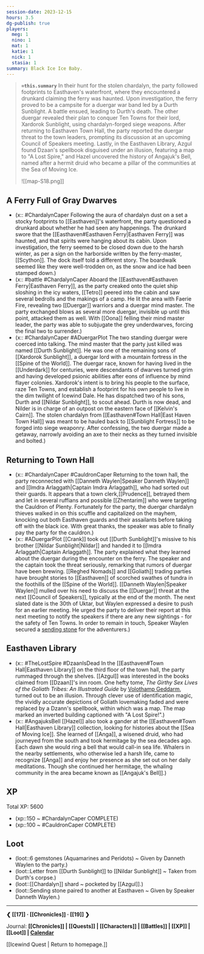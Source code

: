 ```yaml
---
session-date: 2023-12-15
hours: 3.5
dg-publish: true
players:
  meg: 1
  nino: 1
  mat: 1
  katie: 1
  nick: 1
  stasia: 1
summary: Black Ice Ice Baby.
---
```


> **`=this.summary`**
> In their hunt for the stolen chardalyn, the party followed footprints to Easthaven's waterfront, where they encountered a drunkard claiming the ferry was haunted. Upon investigation, the ferry proved to be a campsite for a duergar war band led by a Durth Sunblight. A battle ensued, leading to Durth's death. The other duergar revealed their plan to conquer Ten Towns for their lord, Xardorok Sunblight, using chardalyn-forged siege weapons. After returning to Easthaven Town Hall, the party reported the duergar threat to the town leaders, prompting its discussion at an upcoming Council of Speakers meeting. Lastly, in the Easthaven Library, Azgul found Dzaan's spellbook disguised under an illusion, featuring a map to "A Lost Spire," and Hazel uncovered the history of Angajuk's Bell, named after a hermit druid who became a pillar of the communities at the Sea of Moving Ice.
>
> ![[map-S18.png]]

## A Ferry Full of Gray Dwarves
- (x:: #ChardalynCaper Following the aura of chardalyn dust on a set a stocky footprints to [[Easthaven]]'s waterfront, the party questioned a drunkard about whether he had seen any happenings. The drunkard swore that the [[Easthaven#Easthaven Ferry|Easthaven Ferry]] was haunted, and that spirits were hanging about its cabin. Upon investigation, the ferry seemed to be closed down due to the harsh winter, as per a sign on the harborside written by the ferry-master, [[Scython]]. The dock itself told a different story. The boardwalk seemed like they were well-trodden on, as the snow and ice had been stamped down.)
- (x:: #battle #ChardalynCaper Aboard the [[Easthaven#Easthaven Ferry|Easthaven Ferry]], as the party creaked onto the quiet ship sloshing in the icy waters, [[Tetro]] peered into the cabin and saw several bedrolls and the makings of a camp. He lit the area with Faerie Fire, revealing two [[Duergar]] warriors and a duergar mind master. The party exchanged blows as several more duergar, invisible up until this point, attacked them as well. With [[Oona]] felling their mind master leader, the party was able to subjugate the grey underdwarves, forcing the final two to surrender.)
- (x:: #ChardalynCaper #ADuergarPlot The two standing duergar were coerced into talking. The mind master that the party just killed was named [[Durth Sunblight]]. He was one of the remaining sons of [[Xardorok Sunblight]], a duergar lord with a mountain fortress in the [[Spine of the World]]. The duergar race, known for having lived in the [[Underdark]] for centuries, were descendants of dwarves turned grim and having developed psionic abilities after eons of influence by mind flayer colonies. Xardorok's intent is to bring his people to the surface, raze Ten Towns, and establish a footprint for his own people to live in the dim twilight of Icewind Dale. He has dispatched two of his sons, Durth and [[Nildar Sunblight]], to scout ahead. Durth is now dead, and Nilder is in charge of an outpost on the eastern face of [[Kelvin's Cairn]]. The stolen chardalyn from [[Easthaven#Town Hall|East Haven Town Hall]] was meant to be hauled back to [[Sunblight Fortress]] to be forged into siege weaponry. After confessing, the two duergar made a getaway, narrowly avoiding an axe to their necks as they turned invisible and bolted.)

## Returning to Town Hall
- (x:: #ChardalynCaper #CauldronCaper Returning to the town hall, the party reconnected with [[Danneth Waylen|Speaker Danneth Waylen]] and [[Imdra Arlaggath|Captain Imdra Arlaggath]], who had sorted out their guards. It appears that a town clerk,[[Prudence]], betrayed them and let in several ruffians and possible [[Zhentarim]] who were targeting the Cauldron of Plenty. Fortunately for the party, the duergar chardalyn thieves walked in on this scuffle and capitalized on the mayhem, knocking out both Easthaven guards and their assailants before taking off with the black ice. With great thanks, the speaker was able to finally pay the party for the cauldron.)
- (x:: #ADuergarPlot [[Crank]] took out [[Durth Sunblight]]'s missive to his brother [[Nildar Sunblight|Nildar]] and handed it to [[Imdra Arlaggath|Captain Arlaggath]]. The party explained what they learned about the duergar during the encounter on the ferry. The speaker and the captain took the threat seriously, remarking that rumors of duergar have been brewing. [[Reghed Nomads]] and [[Goliath]] trading parties have brought stories to [[Easthaven]] of scorched swathes of tundra in the foothills of the [[Spine of the World]]. [[Danneth Waylen|Speaker Waylen]] mulled over his need to discuss the [[Duergar]] threat at the next [[Council of Speakers]], typically at the end of the month. The next slated date is the 30th of Uktar, but Waylen expressed a desire to push for an earlier meeting. He urged the party to deliver their report at this next meeting to notify the speakers if there are any new sightings - for the safety of Ten Towns. In order to remain in touch, Speaker Waylen secured a [sending stone](https://blackcitadelrpg.com/sending-stones-5e/) for the adventurers.)

## Easthaven Library
- (x:: #TheLostSpire #DzaanIsDead In the [[Easthaven#Town Hall|Easthaven Library]] on the third floor of the town hall, the party rummaged through the shelves. [[Azgul]] was interested in the books claimed from [[Dzaan]]'s inn room. One hefty tome, *The Girthy Sex Lives of the Goliath Tribes: An Illustrated Guide* by [Volothamp Geddarm](https://forgottenrealms.fandom.com/wiki/Volothamp_Geddarm), turned out to be an illusion. Through clever use of identification magic, the vividly accurate depictions of Goliath lovemaking faded and were replaced by a Dzann's spellbook, within which was a map. The map marked an inverted building captioned with "A Lost Spire!".)
- (x:: #AngajuksBell [[Hazel]] also took a gander at the [[Easthaven#Town Hall|Easthaven Library]] collection, looking for histories about the [[Sea of Moving Ice]]. She learned of [[Anga]], a wisened druid, who had journeyed from the south and took hermitage by the sea decades ago. Each dawn she would ring a bell that would call-in sea life. Whalers in the nearby settlements, who otherwise led a harsh life, came to recognize [[Anga]] and enjoy her presence as she set out on her daily meditations. Though she continued her hermitage, the whaling community in the area became known as [[Angajuk's Bell]].)

## XP
Total XP: 5600
- (xp::150 ~ #ChardalynCaper COMPLETE)
- (xp::100 ~ #CauldronCaper COMPLETE)

## Loot
- (loot::6 gemstones (Aquamarines and Peridots) ~ Given by Danneth Waylen to the party.)
- (loot::Letter from [[Durth Sunblight]] to [[Nildar Sunblight]] ~ Taken from Durth's corpse.)
- (loot::[[Chardalyn]] shard ~ pocketed by [[Azgul]].)
- (loot::Sending stone paired to another at Easthaven ~ Given by Speaker Danneth Waylen.)

---
**❮ [[17]] · [[Chronicles]] ·  [[19]] ❯**

Journal: **[[Chronicles]] | [[Quests]] |  [[Characters]] | [[Battles]] | [[XP]] | [[Loot]] | [Calendar](https://app.fantasy-calendar.com/calendars/38f9e3f5098bac1f655a4fb4241f35eb)**

[[Icewind Quest | Return to homepage.]]

